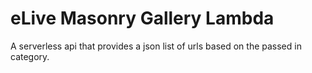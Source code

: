 # eLive Masonry Gallery Lambda
A serverless api that provides a json list of urls based on the passed in category.

